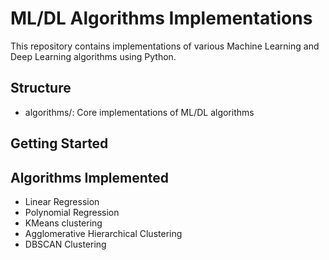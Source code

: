 # ML/DL Algorithms Implementations

This repository contains implementations of various Machine Learning and Deep Learning algorithms using Python.

## Structure
- algorithms/: Core implementations of ML/DL algorithms

## Getting Started


## Algorithms Implemented
- Linear Regression
- Polynomial Regression
- KMeans clustering
- Agglomerative Hierarchical Clustering
- DBSCAN Clustering
